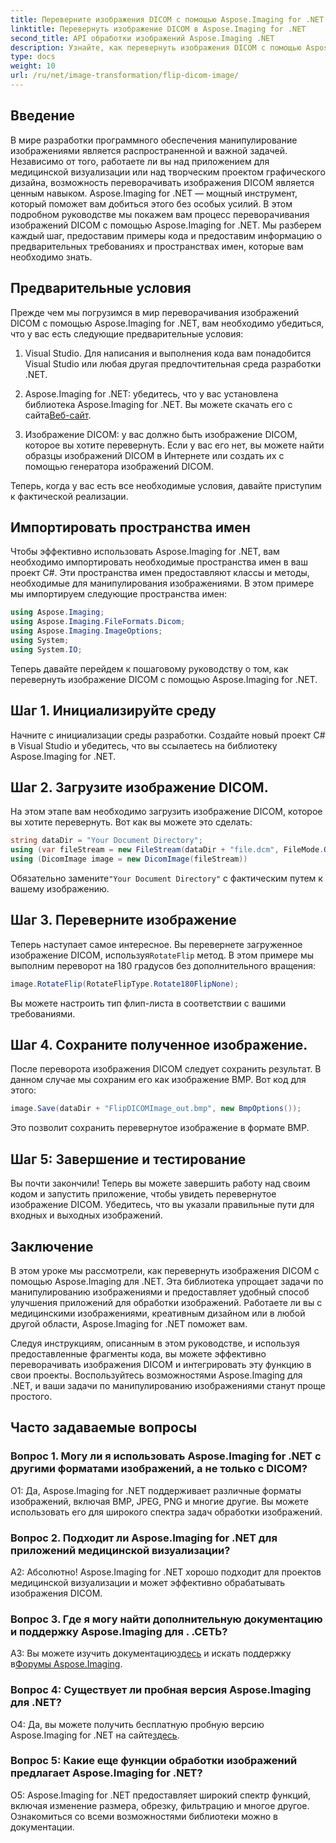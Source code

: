 ```yaml
---
title: Переверните изображения DICOM с помощью Aspose.Imaging for .NET
linktitle: Перевернуть изображение DICOM в Aspose.Imaging for .NET
second_title: API обработки изображений Aspose.Imaging .NET
description: Узнайте, как перевернуть изображения DICOM с помощью Aspose.Imaging for .NET. Простое и эффективное манипулирование изображениями для медицинских целей и многого другого.
type: docs
weight: 10
url: /ru/net/image-transformation/flip-dicom-image/
---
```

## Введение

В мире разработки программного обеспечения манипулирование изображениями является распространенной и важной задачей. Независимо от того, работаете ли вы над приложением для медицинской визуализации или над творческим проектом графического дизайна, возможность переворачивать изображения DICOM является ценным навыком. Aspose.Imaging for .NET — мощный инструмент, который поможет вам добиться этого без особых усилий. В этом подробном руководстве мы покажем вам процесс переворачивания изображений DICOM с помощью Aspose.Imaging for .NET. Мы разберем каждый шаг, предоставим примеры кода и предоставим информацию о предварительных требованиях и пространствах имен, которые вам необходимо знать.

## Предварительные условия

Прежде чем мы погрузимся в мир переворачивания изображений DICOM с помощью Aspose.Imaging for .NET, вам необходимо убедиться, что у вас есть следующие предварительные условия:

1. Visual Studio. Для написания и выполнения кода вам понадобится Visual Studio или любая другая предпочтительная среда разработки .NET.

2.  Aspose.Imaging for .NET: убедитесь, что у вас установлена библиотека Aspose.Imaging for .NET. Вы можете скачать его с сайта[Веб-сайт](https://releases.aspose.com/imaging/net/).

3. Изображение DICOM: у вас должно быть изображение DICOM, которое вы хотите перевернуть. Если у вас его нет, вы можете найти образцы изображений DICOM в Интернете или создать их с помощью генератора изображений DICOM.

Теперь, когда у вас есть все необходимые условия, давайте приступим к фактической реализации.

## Импортировать пространства имен

Чтобы эффективно использовать Aspose.Imaging for .NET, вам необходимо импортировать необходимые пространства имен в ваш проект C#. Эти пространства имен предоставляют классы и методы, необходимые для манипулирования изображениями. В этом примере мы импортируем следующие пространства имен:

```csharp
using Aspose.Imaging;
using Aspose.Imaging.FileFormats.Dicom;
using Aspose.Imaging.ImageOptions;
using System;
using System.IO;
```

Теперь давайте перейдем к пошаговому руководству о том, как перевернуть изображение DICOM с помощью Aspose.Imaging for .NET.

## Шаг 1. Инициализируйте среду

Начните с инициализации среды разработки. Создайте новый проект C# в Visual Studio и убедитесь, что вы ссылаетесь на библиотеку Aspose.Imaging for .NET.

## Шаг 2. Загрузите изображение DICOM.

На этом этапе вам необходимо загрузить изображение DICOM, которое вы хотите перевернуть. Вот как вы можете это сделать:

```csharp
string dataDir = "Your Document Directory";
using (var fileStream = new FileStream(dataDir + "file.dcm", FileMode.Open, FileAccess.Read))
using (DicomImage image = new DicomImage(fileStream))
```

 Обязательно замените`"Your Document Directory"` с фактическим путем к вашему изображению.

## Шаг 3. Переверните изображение

 Теперь наступает самое интересное. Вы перевернете загруженное изображение DICOM, используя`RotateFlip` метод. В этом примере мы выполним переворот на 180 градусов без дополнительного вращения:

```csharp
image.RotateFlip(RotateFlipType.Rotate180FlipNone);
```

Вы можете настроить тип флип-листа в соответствии с вашими требованиями.

## Шаг 4. Сохраните полученное изображение.

После переворота изображения DICOM следует сохранить результат. В данном случае мы сохраним его как изображение BMP. Вот код для этого:

```csharp
image.Save(dataDir + "FlipDICOMImage_out.bmp", new BmpOptions());
```

Это позволит сохранить перевернутое изображение в формате BMP.

## Шаг 5: Завершение и тестирование

Вы почти закончили! Теперь вы можете завершить работу над своим кодом и запустить приложение, чтобы увидеть перевернутое изображение DICOM. Убедитесь, что вы указали правильные пути для входных и выходных изображений.

## Заключение

В этом уроке мы рассмотрели, как перевернуть изображения DICOM с помощью Aspose.Imaging для .NET. Эта библиотека упрощает задачи по манипулированию изображениями и предоставляет удобный способ улучшения приложений для обработки изображений. Работаете ли вы с медицинскими изображениями, креативным дизайном или в любой другой области, Aspose.Imaging for .NET поможет вам.

Следуя инструкциям, описанным в этом руководстве, и используя предоставленные фрагменты кода, вы можете эффективно переворачивать изображения DICOM и интегрировать эту функцию в свои проекты. Воспользуйтесь возможностями Aspose.Imaging для .NET, и ваши задачи по манипулированию изображениями станут проще простого.

## Часто задаваемые вопросы

### Вопрос 1. Могу ли я использовать Aspose.Imaging for .NET с другими форматами изображений, а не только с DICOM?
О1: Да, Aspose.Imaging for .NET поддерживает различные форматы изображений, включая BMP, JPEG, PNG и многие другие. Вы можете использовать его для широкого спектра задач обработки изображений.

### Вопрос 2. Подходит ли Aspose.Imaging for .NET для приложений медицинской визуализации?
А2: Абсолютно! Aspose.Imaging for .NET хорошо подходит для проектов медицинской визуализации и может эффективно обрабатывать изображения DICOM.

### Вопрос 3. Где я могу найти дополнительную документацию и поддержку Aspose.Imaging для . .СЕТЬ?
 A3: Вы можете изучить документацию[здесь](https://reference.aspose.com/imaging/net/) и искать поддержку в[Форумы Aspose.Imaging](https://forum.aspose.com/).

### Вопрос 4: Существует ли пробная версия Aspose.Imaging для .NET?
 О4: Да, вы можете получить бесплатную пробную версию Aspose.Imaging for .NET на сайте[здесь](https://releases.aspose.com/).

### Вопрос 5: Какие еще функции обработки изображений предлагает Aspose.Imaging for .NET?
О5: Aspose.Imaging for .NET предоставляет широкий спектр функций, включая изменение размера, обрезку, фильтрацию и многое другое. Ознакомиться со всеми возможностями библиотеки можно в документации.